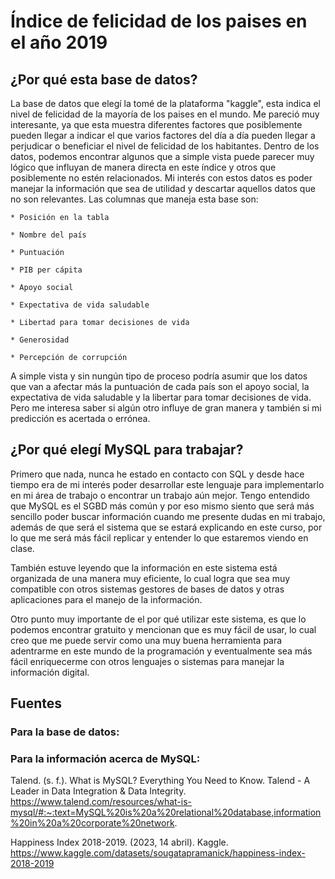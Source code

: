 # Índice de felicidad de los paises en el año 2019

## ¿Por qué esta base de datos?
La base de datos que elegí la tomé de la plataforma "kaggle", esta indica el nivel de felicidad de la mayoría de los paises en el mundo. Me pareció muy interesante, ya que esta muestra diferentes factores que posiblemente pueden llegar a indicar el que varios factores del día a día pueden llegar a perjudicar o beneficiar el nivel de felicidad de los habitantes. Dentro de los datos, podemos encontrar algunos que a simple vista puede parecer muy lógico que influyan de manera directa en este índice y otros que posiblemente no estén relacionados. Mi interés con estos datos es poder manejar la información que sea de utilidad y descartar aquellos datos que no son relevantes. Las columnas que maneja esta base son:

    * Posición en la tabla

    * Nombre del país

    * Puntuación

    * PIB per cápita

    * Apoyo social

    * Expectativa de vida saludable

    * Libertad para tomar decisiones de vida

    * Generosidad

    * Percepción de corrupción

A simple vista y sin nungún tipo de proceso podría asumir que los datos que van a afectar más la puntuación de cada país son el apoyo social, la expectativa de vida saludable y la libertar para tomar decisiones de vida. Pero me interesa saber si algún otro influye de gran manera y también si mi predicción es acertada o errónea.

## ¿Por qué elegí MySQL para trabajar?
Primero que nada, nunca he estado en contacto con SQL y desde hace tiempo era de mi interés poder desarrollar este lenguaje para implementarlo en mi área de trabajo o encontrar un trabajo aún mejor. Tengo entendido que MySQL es el SGBD más común y por eso mismo siento que será más sencillo poder buscar información cuando me presente dudas en mi trabajo, además de que será el sistema que se estará explicando en este curso, por lo que me será más fácil replicar y entender lo que estaremos viendo en clase.

También estuve leyendo que la información en este sistema está organizada de una manera muy eficiente, lo cual logra que sea muy compatible con otros sistemas gestores de bases de datos y otras aplicaciones para el manejo de la información. 

Otro punto muy importante de el por qué utilizar este sistema, es que lo podemos encontrar gratuito y mencionan que es muy fácil de usar, lo cual creo que me puede servir como una muy buena herramienta para adentrarme en este mundo de la programación y eventualmente sea más fácil enriquecerme con otros lenguajes o sistemas para manejar la información digital.

## Fuentes

### Para la base de datos:

### Para la información acerca de MySQL:

Talend. (s. f.). What is MySQL? Everything You Need to Know. Talend - A Leader in Data Integration & Data Integrity. https://www.talend.com/resources/what-is-mysql/#:~:text=MySQL%20is%20a%20relational%20database,information%20in%20a%20corporate%20network.

Happiness Index 2018-2019. (2023, 14 abril). Kaggle. https://www.kaggle.com/datasets/sougatapramanick/happiness-index-2018-2019